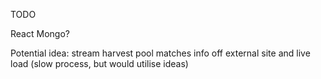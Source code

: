 TODO

React
Mongo?

Potential idea: stream harvest pool matches info off external site and live load (slow process, but would utilise ideas)